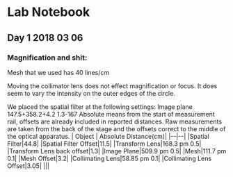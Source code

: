 # Lab Notebook 
## Day 1 2018 03 06
### Magnification and shit:



Mesh that we used has 40 lines/cm

Moving the collimator lens does not effect magnification or focus. It does seem to vary the intensity on the outer edges of the circle. 

We placed the spatial filter at the following settings:
Image plane
147.5+358.2+4.2
1.3-167
Absolute means from the start of measurement rail, offsets are already included in reported distances. Raw measurements are taken from the back of the stage and the offsets correct to the middle of the optical apparatus. 
| Object | Absolute Distance(cm)|
|--|--|
|Spatial Filter|44.8|
|Spatial Filter Offset|11.5|
|Transform Lens|168.3 pm 0.5|
|Transform Lens back offset|1.3|
|Image Plane|509.9 pm 0.5|
|Mesh|111.7 pm 0.1|
|Mesh Offset|3.2|
|Collimating Lens|58.85 pm 0.1|
|Collimating Lens Offset|3.05|
|||
<!--stackedit_data:
eyJoaXN0b3J5IjpbNzQ3NTIyNzMyLDE3OTE2MjkyMTZdfQ==
-->